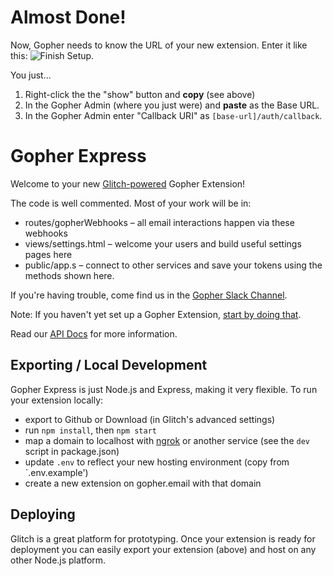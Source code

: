 # Almost Done!

Now, Gopher needs to know the URL of your new extension. Enter it like this:
![Finish Setup](https://file-rzswqopban.now.sh/ "Finish setting up your extenion").

You just...
1. Right-click the the "show" button and <strong>copy</strong> (see above)
2. In the Gopher Admin (where you just were) and <strong>paste</strong> as the Base URL. 
3. In the Gopher Admin enter "Callback URI" as `[base-url]/auth/callback`.

# Gopher Express
Welcome to your new [Glitch-powered](https://glitch.com/) Gopher Extension! 

The code is well commented. Most of your work will be in: 
 * routes/gopherWebhooks – all email interactions happen via these webhooks
 * views/settings.html – welcome your users and build useful settings pages here
 * public/app.s – connect to other services and save your tokens using the methods shown here.

If you're having trouble, come find us in the [Gopher Slack Channel](http://slackin.gopheremail.com).

Note: If you haven't yet set up a Gopher Extension, [start by doing that](https://www.gopheremail.com/developer/create).

Read our [API Docs](https://developers.gopher.email) for more information.

## Exporting / Local Development
Gopher Express is just Node.js and Express, making it very flexible. To run your extension locally:
 * export to Github or Download (in Glitch's advanced settings)
 * run ```npm install```, then ```npm start```
 * map a domain to localhost with [ngrok](http://ngrok.io) or another service (see the `dev` script in package.json)
 * update `.env` to reflect your new hosting environment (copy from `.env.example')
 * create a new extension on gopher.email with that domain

## Deploying
Glitch is a great platform for prototyping. Once your extension is ready for deployment you can easily export your extension (above) and host on any other Node.js platform.